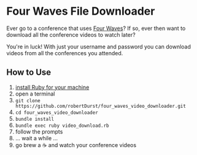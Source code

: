 # Four Waves File Downloader

Ever go to a conference that uses [Four Waves](https://fourwaves.com/)? If so, ever then want to download all the conference videos to watch later?

You're in luck! With just your username and password you can download videos from all the conferences you attended.

## How to Use

1. [install Ruby for your machine](https://www.ruby-lang.org/en/documentation/installation/)
2. open a terminal
3. `git clone https://github.com/robertDurst/four_waves_video_downloader.git`
4. `cd four_waves_video_downloader`
5. `bundle install`
6. `bundle exec ruby video_download.rb`
7. follow the prompts
8. ... wait a while ...
9. go brew a ☕ and watch your conference videos
